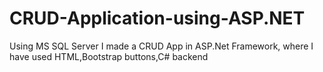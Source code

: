 # CRUD-Application-using-ASP.NET
Using MS SQL Server I made a CRUD App in ASP.Net Framework, where I have used HTML,Bootstrap buttons,C# backend
